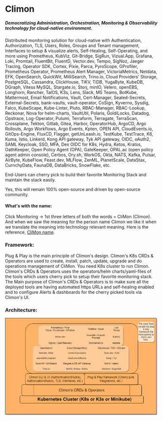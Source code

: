 # Climon
##### Democratizing Administration, Orchestration, Monitoring & Observability technology for cloud-native environment. 
Distributed monitoring solution for cloud-native with Authentication, Authorization, TLS, Users, Roles, Groups and Tenant management, Interfaces to setup & visualize alerts, Self-Healing, Self-Operating, and more using Prometheus, KubViz, Git-Bridge, SigRun, Vizual.App, Grafana, Loki, Promtail, FluentBit, FluentD, Vector.dev, Tempo, SigNoz, Jaeger Tracing, Operator SDK, Cortex, Pixie, Parca, PyroScope, GProfiler, Prometheus Operator, Prometheus Alert Manager, VictoriaMetrics, Netdata, EFK, OpenSearch, QuickWit, MilliSearch, Trino.io, Cloud Providers' Storage, PostgreSQL, Cassandra, ClickHouse, TiKV, TiDB, YugaByte, KubeDB, DGraph, Vitess MySQL, Stargate.io, Storj, minIO, Velero, openEBS, Longhorn, Rancher, TalOS, K3s, Lens, Slack, MS Teams, BotKube, Mattermost, Email Notifications, Vault, Cert-Manager, Sealed-Secrets, External-Secrets, bank-vaults, vault-operator, CoSign, Kyverno, Sysdig, Falco, KubeScape, Kube-Linter, Pluto, RBAC-Manager, RBAC-Lookup, Reckonar, Nova for helm-charts, VaultUtil, Polaris, GoldiLocks, Datadog, Opstrace, Log-Operator, Pulumi, Terraform, Terragate, TerraScan, Crossplane, Tekton, Gitlab, Gitea, Harbor, OperatorHub, ArgoCD, Argo Rollouts, Argo Workflows, Argo Events, Kpten, OPEN API, CloudEvents.io, GitOps-Engine, FluxCD, Flagger, getUnLeash.io, TestKube, TestTrace, K6, Kuma, Istio, Linkerd, Kong API gateway, Tyk API gateway, OIDC, oAuth2, SAML Keycloak, SSO, MFA, Dex OIDC for K8s, Hydra, Ketos, Kratos, OathKeeper, Open Policy Agent (OPA), GateKeeper, OPAL.ac (open policy agent admin console), Cerbos, Ory.sh, WorkOS, Okta, NATS, Kafka, Pulsar, AirByte, KubeFlow, Feast.dev, MLFlow, ZenML, PlanetScale, DataStax, CurnchyData, FaunaDB, DataBricks, SnowFlake, etc. 

End-Users can cherry pick to build their favorite Monitoring Stack and maintain the stack easily. 

Yes, this will remain 100% open-source and driven by open-source community. 

#### What's with the name:
Click Monitoring -> 1st three letters of both the words = CliMon (Climon). 
And when we saw the meaning for the person name Climon we like it when we translate the meaning into technology relevant meaning. 
Here is the reference, [CliMon name](https://www.babynology.com/name/climon-m.html). 

### Framework:
Plug & Play is the main principle of Climon's design. 
Climon's K8s CRDs & Operators are used to create, install, patch, update, upgrade and do operations management of CliMon. 
You need K8s cluster to run Climon. 
Climon's CRDs & Operators uses the operators/helm charts/yaml-files of the tools which users cherry pick to setup their favorite monitoring stack. 
The Main purpose of Climon's CRDs & Operators is to make sure all the deployed tools are having automated https URLs and self-healing enabled and to configure Alerts & dashboards for the cherry picked tools via Climon's UI. 

### Architecture:
![Arch. Diagram](climon-monitoring-stack-image-1.png)
